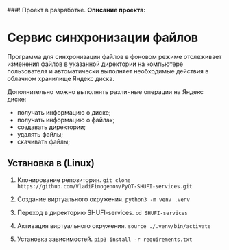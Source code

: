 ###! Проект в разработке.
**Описание проекта:**

# Сервис синхронизации файлов

Программа для синхронизации файлов в фоновом режиме отслеживает изменения файлов 
в указанной директории на компьютере пользователя и автоматически выполняет необходимые 
действия в облачном хранилище Яндекс диска. 

Дополнительно можно выполнять различные операции на Яндекс диске:
- получать информацию о диске;
- получать информацию о файлах;
- создавать директории;
- удалять файлы;
- скачивать файлы;

## Установка в (Linux)

1. Клонирование репозитория.
```git clone https://github.com/VladiFinogenov/PyQT-SHUFI-services.git```

2. Создание виртуального окружения.
```python3 -m venv .venv```

3. Переход в директорию SHUFI-services.
```cd SHUFI-services```

4. Активация виртуального окружения.
```source ./.venv/bin/activate```

5. Установка зависимостей.
```pip3 install -r requirements.txt```
